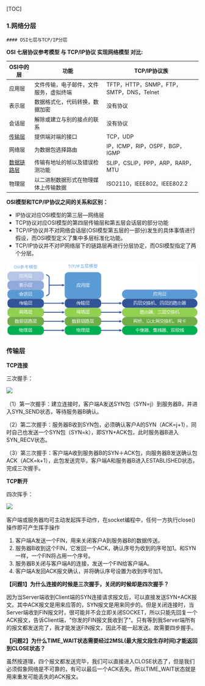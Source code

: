 [TOC]

### 1.网络分层

	#### OSI七层与TCP/IP分层

**OSI 七层协议参考模型 与 TCP/IP协议 实现网络模型 对比:**

| OSI中的层                                   | 功能                  | TCP/IP协议族                          |
| ---------------------------------------- | ------------------- | ---------------------------------- |
| 应用层                                      | 文件传输，电子邮件，文件服务，虚拟终端 | TFTP，HTTP，SNMP，FTP，SMTP，DNS，Telnet |
| 表示层                                      | 数据格式化，代码转换，数据加密     | 没有协议                               |
| 会话层                                      | 解除或建立与别的接点的联系       | 没有协议                               |
| [传输层](http://hi.baidu.com/haifengjava/blog/item/e6b554cb91cba016bf09e672.html) | 提供端对端的接口            | TCP，UDP                            |
| 网络层                                      | 为数据包选择路由            | IP，ICMP，RIP，OSPF，BGP，IGMP          |
| [数据链路层](http://hi.baidu.com/haifengjava/blog/item/7a4983afdf5893c57dd92a6a.html) | 传输有地址的帧以及错误检测功能     | SLIP，CSLIP，PPP，ARP，RARP，MTU        |
| 物理层                                      | 以二进制数据形式在物理媒体上传输数据  | ISO2110，IEEE802。IEEE802.2          |

**OSI模型和TCP/IP协议之间的关系和区别：**

- IP协议对应OSI模型的第三层—网络层
- TCP协议对应OSI模型的第四层传输层和第五层会话层的部分功能
- TCP/IP协议并不对网络会话层(OSI模型第五层的一部分)发生的具体事情进行假设，而OSI模型定义了集中多层标准化功能。
- TCP/IP协议并不对IP网络层下的链路层再进行分层协定，而OSI模型指定了两个分层。

![](https://raw.githubusercontent.com/CRAZYFAKE/learning/master/_picture/osi%20tcpip.png)

#### 

### 传输层

**TCP连接**

三次握手：

![](http://img.blog.csdn.net/20170104214009596?watermark/2/text/aHR0cDovL2Jsb2cuY3Nkbi5uZXQvd2h1c2xlaQ==/font/5a6L5L2T/fontsize/400/fill/I0JBQkFCMA==/dissolve/70/gravity/Center)



（1）第一次握手：建立连接时，客户端A发送SYN包（SYN=j）到服务器B，并进入SYN_SEND状态，等待服务器B确认。

（2）第二次握手：服务器B收到SYN包，必须确认客户A的SYN（ACK=j+1），同时自己也发送一个SYN包（SYN=k），即SYN+ACK包，此时服务器B进入SYN_RECV状态。

（3）第三次握手：客户端A收到服务器B的SYN＋ACK包，向服务器B发送确认包ACK（ACK=k+1），此包发送完毕，客户端A和服务器B进入ESTABLISHED状态，完成三次握手。

**TCP断开**

四次挥手：

![](http://hi.csdn.net/attachment/201108/7/0_1312718564tZXD.gif)

客户端或服务器均可主动发起挥手动作，在socket编程中，任何一方执行close()操作即可产生挥手操作

1. 客户端A发送一个FIN，用来关闭客户A到服务器B的数据传送。 
2. 服务器B收到这个FIN，它发回一个ACK，确认序号为收到的序号加1。和SYN一样，一个FIN将占用一个序号。 
3. 服务器B关闭与客户端A的连接，发送一个FIN给客户端A。 
4. 客户端A发回ACK报文确认，并将确认序号设置为收到序号加1。 

**【问题1】为什么连接的时候是三次握手，关闭的时候却是四次握手？**

因为当Server端收到Client端的SYN连接请求报文后，可以直接发送SYN+ACK报文。其中ACK报文是用来应答的，SYN报文是用来同步的。但是关闭连接时，当Server端收到FIN报文时，很可能并不会立即关闭SOCKET，所以只能先回复一个ACK报文，告诉Client端，"你发的FIN报文我收到了"。只有等到我Server端所有的报文都发送完了，我才能发送FIN报文，因此不能一起发送。故需要四步握手。

**【问题2】为什么TIME_WAIT状态需要经过2MSL(最大报文段生存时间)才能返回到CLOSE状态？**

虽然按道理，四个报文都发送完毕，我们可以直接进入CLOSE状态了，但是我们必须假象网络是不可靠的，有可以最后一个ACK丢失。所以TIME_WAIT状态就是用来重发可能丢失的ACK报文。

